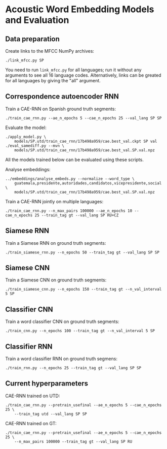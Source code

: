 Acoustic Word Embedding Models and Evaluation
=============================================

Data preparation
----------------
Create links to the MFCC NumPy archives:

    ./link_mfcc.py SP

You need to run `link_mfcc.py` for all languages; run it without any arguments
to see all 16 language codes. Alternatively, links can be greated for all
languages by giving the "all" argument.


Correspondence autoencoder RNN
------------------------------
Train a CAE-RNN on Spanish ground truth segments:

    ./train_cae_rnn.py --ae_n_epochs 5 --cae_n_epochs 25 --val_lang SP SP

Evaluate the model:

    ./apply_model.py \
        models/SP.utd/train_cae_rnn/17b498a959/cae.best_val.ckpt SP val
    ./eval_samediff.py --mvn \
        models/SP.utd/train_cae_rnn/17b498a959/cae.best_val.SP.val.npz

All the models trained below can be evaluated using these scripts.

Analyse embeddings:

    ../embeddings/analyse_embeds.py --normalize --word_type \
        guatemala,presidente,autoridades,candidatos,vicepresidente,social \
        models/SP.utd/train_cae_rnn/17b498a959/cae.best_val.SP.val.npz

Train a CAE-RNN jointly on multiple languages:

    ./train_cae_rnn.py --n_max_pairs 100000 --ae_n_epochs 10 --cae_n_epochs 25 --train_tag gt --val_lang SP RU+CZ


Siamese RNN
-----------
Train a Siamese RNN on ground truth segments:

    ./train_siamese_rnn.py --n_epochs 50 --train_tag gt --val_lang SP SP


Siamese CNN
-----------
Train a Siamese CNN on ground truth segments:

    ./train_siamese_cnn.py --n_epochs 150 --train_tag gt --n_val_interval 5 SP


Classifier CNN
--------------
Train a word classifier CNN on ground truth segments:

    ./train_cnn.py --n_epochs 100 --train_tag gt --n_val_interval 5 SP


Classifier RNN
--------------
Train a word classifier RNN on ground truth segmens:

    ./train_rnn.py --n_epochs 25 --train_tag gt --val_lang SP SP


Current hyperparameters
-----------------------
CAE-RNN trained on UTD:

    ./train_cae_rnn.py --pretrain_usefinal --ae_n_epochs 5 --cae_n_epochs 25 \
        --train_tag utd --val_lang SP SP

CAE-RNN trained on GT:

    ./train_cae_rnn.py --pretrain_usefinal --ae_n_epochs 5 --cae_n_epochs 25 \
        --n_max_pairs 100000 --train_tag gt --val_lang SP RU
